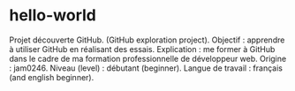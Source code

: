# hello-world
Projet découverte GitHub. (GitHub exploration project).
Objectif : apprendre à utiliser GitHub en réalisant des essais.
Explication : me former à GitHub dans le cadre de ma formation professionnelle de développeur web.
Origine : jam0246.
Niveau (level) : débutant (beginner).
Langue de travail : français (and english beginner).

